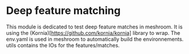# Deep feature matching

This module is dedicated to test deep feature matches in meshroom.
It is using the (Kornia)[https://github.com/kornia/kornia] library to wrap.
The env.yaml is used in meshroom to automatically build the environnements.
utils contains the IOs for the features/matches.



